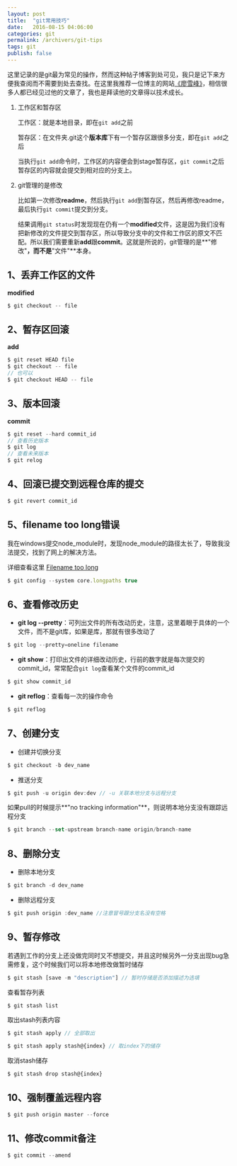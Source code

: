 ```yaml
---
layout: post
title:  "git常用技巧"
date:   2016-08-15 04:06:00
categories: git
permalink: /archivers/git-tips
tags: git
publish: false
---
```


这里记录的是git最为常见的操作，然而这种帖子博客到处可见，我只是记下来方便我查阅而不需要到处去查找。在这里我推荐一位博主的网站[《廖雪峰》](http://www.liaoxuefeng.com/)，相信很多人都已经见过他的文章了，我也是拜读他的文章得以技术成长。

1. 工作区和暂存区

	工作区：就是本地目录，即在```git add```之前

	暂存区：在文件夹.git这个**版本库**下有一个暂存区跟很多分支，即在```git add```之后

	当执行```git add```命令时，工作区的内容便会到stage暂存区，```git commit```之后暂存区的内容就会提交到相对应的分支上。

2. git管理的是修改

	比如第一次修改**readme**，然后执行```git add```到暂存区，然后再修改readme，最后执行```git commit```提交到分支。

	结果调用```git status```时发现现在仍有一个**modified**文件，这是因为我们没有把新修改的文件提交到暂存区，所以导致分支中的文件和工作区的原文不匹配。所以我们需要重新**add**跟**commit**。这就是所说的，git管理的是**"修改"**，而不是**"文件"**本身。

## 1、丢弃工作区的文件 ##

**modified**

```javascript
$ git checkout -- file
```

## 2、暂存区回滚 ##

**add**

```javascript
$ git reset HEAD file
$ git checkout -- file
// 也可以
$ git checkout HEAD -- file
```

## 3、版本回滚 ##

**commit**

```javascript
$ git reset --hard commit_id
// 查看历史版本
$ git log
// 查看未来版本
$ git relog
```

## 4、回滚已提交到远程仓库的提交 ##

```javascript
$ git revert commit_id
```

## 5、filename too long错误 ##

我在windows提交node_module时，发现node_module的路径太长了，导致我没法提交，找到了网上的解决方法。

详细查看这里 [Filename too long](http://stackoverflow.com/questions/21123415/git-pull-aborted-with-error-filename-too-long)

```javascript
$ git config --system core.longpaths true
``` 

## 6、查看修改历史 ##

- **git log --pretty**：可列出文件的所有改动历史，注意，这里着眼于具体的一个文件，而不是git库，如果是库，那就有很多改动了

```javascript
$ git log --pretty=oneline filename
```

- **git show**：打印出文件的详细改动历史，行前的数字就是每次提交的commit_id，常常配合```git log```查看某个文件的commit_id

```javascript
$ git show commit_id
```

- **git reflog**：查看每一次的操作命令

```javascript
$ git reflog
```

## 7、创建分支 ##

- 创建并切换分支

```javascript
$ git checkout -b dev_name
```

- 推送分支

```javascript
$ git push -u origin dev:dev // -u 关联本地分支与远程分支
```

如果pull的时候提示**"no tracking information"**，则说明本地分支没有跟踪远程分支

```javascript
$ git branch --set-upstream branch-name origin/branch-name
```

## 8、删除分支 ##

- 删除本地分支

```javascript
$ git branch -d dev_name
```

- 删除远程分支

```javascript
$ git push origin :dev_name //注意冒号跟分支名没有空格
```

## 9、暂存修改 ##

若遇到工作的分支上还没做完同时又不想提交，并且这时候另外一分支出现bug急需修复，这个时候我们可以将本地修改做暂时储存

```javascript
$ git stash [save -m "description"] // 暂时存储是否添加描述为选填
```

查看暂存列表

```javascript
$ git stash list
```

取出stash列表内容

```javascript
$ git stash apply // 全部取出

$ git stash apply stash@{index} // 取index下的储存
```

取消stash储存

```javascript
$ git stash drop stash@{index}
```

## 10、强制覆盖远程内容 ##

```javascript
$ git push origin master --force
```

## 11、修改commit备注 ##

```javascript
$ git commit --amend
```